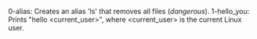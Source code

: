 0-alias: Creates an alias 'ls' that removes all files (*dangerous*).
1-hello_you: Prints "hello <current_user>", where <current_user> is the current Linux user.

